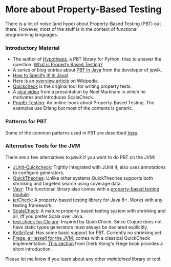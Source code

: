 # More about Property-Based Testing

There is a lot of noise (and hype) about Property-Based Testing (PBT) out there.
However, most of the stuff is in the context of functional programming languages.

### Introductory Material

- The author of [Hypothesis](https://hypothesis.works/), a PBT library for Python, 
  tries to answer the question: 
  [What is Property Based Testing?](https://hypothesis.works/articles/what-is-property-based-testing/)
- A series of blog entries about 
  [PBT in Java](https://blog.johanneslink.net/2018/03/24/property-based-testing-in-java-introduction/)
  from the developer of jqwik.
- [How to Specify it! In Java!](https://johanneslink.net/how-to-specify-it/)
- Here is an [overview article](https://en.wikipedia.org/wiki/Property_testing) on Wikipedia.
- [Quickcheck](https://en.wikipedia.org/wiki/QuickCheck) is the original tool for writing property tests.
- A [nice video](https://www.youtube.com/watch?v=fltD7yrHbUA) from a presentation by Noel Markham
  in which he motivates and introduces ScalaCheck.
- [PropEr Testing](http://propertesting.com/): An online-book about Property-Based Testing.
  The examples use Erlang but most of the contents is generic. 

### Patterns for PBT

Some of the common patterns used in PBT are described 
[here](http://blog.ssanj.net/posts/2016-06-26-property-based-testing-patterns.html).

### Alternative Tools for the JVM

There are a few alternatives to _jqwik_ if you want to do PBT on the JVM:

- [JUnit-Quickcheck](http://pholser.github.io/junit-quickcheck): 
  Tightly integrated with JUnit 4, also uses annotations to configure generators.
- [QuickTheories](https://github.com/ncredinburgh/QuickTheories):
  Unlike other systems QuickTheories supports both shrinking and targeted search using coverage data.
- [Vavr](http://www.vavr.io/): The functional library also comes with a 
  [property-based testing module](https://github.com/vavr-io/vavr/tree/master/vavr-test).
- [jetCheck](https://github.com/JetBrains/jetCheck): A property-based testing library for Java 8+. 
  Works with any testing framework.
- [ScalaCheck](http://www.scalacheck.org/): A mature property based testing system with shrinking and all, 
  iff you prefer Scala over Java.
- [test.check for Clojure](https://github.com/clojure/test.check): Inspired by QuickCheck. Since Clojure
  does not have static types generators must always be declared explicitly.
- [KotlinTest](https://github.com/kotlintest/kotlintest): Has some basic support for PBT. 
  Currently no shrinking yet.
- [Frege, a Haskell for the JVM,](https://github.com/Frege/frege)
  comes with a classical QuickCheck implementation.
  [This section](https://dierk.gitbooks.io/fregegoodness/content/src/docs/asciidoc/qc_property.html)
  from Dierk König's Frege book provides a short introduction.

  
Please let me know if you learn about any other _maintained_ library or tool.
